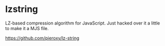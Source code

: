 # lzstring

LZ-based compression algorithm for JavaScript. Just hacked over it a little to make it a MJS file.

https://github.com/pieroxy/lz-string
